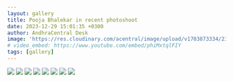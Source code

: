 ```yaml
---
layout: gallery
title: Pooja Bhalekar in recent photoshoot
date: 2023-12-29 15:01:35 +0300
author: AndhraCentral Desk
image: 'https://res.cloudinary.com/acentral/image/upload/v1703873334/238885-c9terlon_llomib.jpg'
# video_embed: https://www.youtube.com/embed/phiMxtqlFIY
tags: [gallery]
---
```

<div class="gallery-box">
  <div class="gallery">
    <img src="https://res.cloudinary.com/acentral/image/upload/v1703873334/238885-c9terlon_llomib.jpg" loading="lazy">
    <img src="https://res.cloudinary.com/acentral/image/upload/v1703873328/238886-i2mf0pla_vqk5ei.webp" loading="lazy">
    <img src="https://res.cloudinary.com/acentral/image/upload/v1703873354/238890-yccuvgj1_matnhi.webp" loading="lazy">
    <img src="https://res.cloudinary.com/acentral/image/upload/v1703873322/238881-hmqteetq_wuyrjd.webp" loading="lazy">
    <img src="https://res.cloudinary.com/acentral/image/upload/v1703873314/238883-x99npxhi_xbabha.jpg" loading="lazy">
    <img src="https://res.cloudinary.com/acentral/image/upload/v1703873308/238880-c3jg4qnz_rfae5u.jpg" loading="lazy">
    <img src="https://res.cloudinary.com/acentral/image/upload/v1703873301/238879-8q9785go_dqfo5i.webp" loading="lazy">
    <img src="https://res.cloudinary.com/acentral/image/upload/v1703873296/238882-ia5c6buu_thvyai.jpg" loading="lazy">
  </div>
</div>
